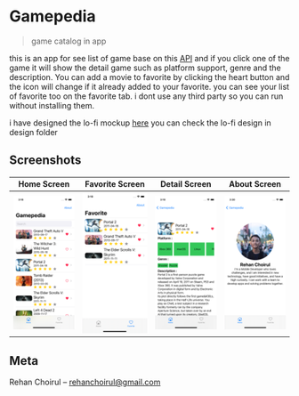 # Gamepedia
> game catalog in app

this is an app for see list of game base on this [API](https://rawg.io) and if you click one of the game it will show the detail game such as platform support, genre and the description. You can add a movie to favorite by clicking the heart button and the icon will change if it already added to your favorite. you can see your list of favorite too on the favorite tab. i dont use any third party so you can run without installing them.

i have designed the lo-fi mockup [here](https://www.figma.com/file/HJCe0fESvxWv0O0pgiqHEu/Gamepedia?node-id=0%3A1) you can check the lo-fi design in design folder

## Screenshots

| Home Screen                                  | Favorite Screen                                   | Detail Screen                                    | About Screen                                   |
| -------------------------------------------- | ------------------------------------------------ | ------------------------------------------------ | ---------------------------------------------- |
| ![Home Screen](/screenshots/Home.png) | ![Favorite Screen](/screenshots/Favorite.png) | ![Detail Screen](/screenshots/Detail.png) | ![About Screen](/screenshots/Profile.png) |



## Meta

Rehan Choirul – rehanchoirul@gmail.com
